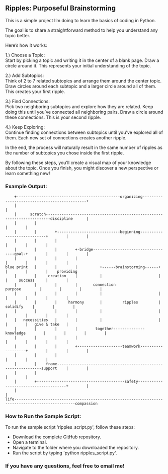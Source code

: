 ## Ripples: Purposeful Brainstorming

This is a simple project I’m doing to learn the basics of coding in Python.

The goal is to share a straightforward method to help you understand any topic better.

Here’s how it works:

1.) Choose a Topic:  
Start by picking a topic and writing it in the center of a blank page. 
Draw a circle around it. This represents your initial understanding of the topic.

2.) Add Subtopics:  
Think of 2 to 7 related subtopics and arrange them around the center topic. 
Draw circles around each subtopic and a larger circle around all of them. 
This creates your first ripple.

3.) Find Connections:  
Pick two neighboring subtopics and explore how they are related. 
Keep doing this until you’ve connected all neighboring pairs. 
Draw a circle around these connections. This is your second ripple.

4.) Keep Exploring:  
Continue finding connections between subtopics until you’ve explored all of them. 
Each new set of connections creates another ripple.

In the end, the process will naturally result in the same number of ripples as 
the number of subtopics you chose inside the first ripple.

By following these steps, you’ll create a visual map of your knowledge about the topic. 
Once you finish, you might discover a new perspective or learn something new!



### Example Output:

        +----------------------------------------------organizing---------------------------------------------+
        |                                                                                                     |
        |      scratch------------------------------------------------------------------------discipline      |
        |        |                                                                                   |        |
        |        |        +----------------------------beginning----------------------------+        |        |
        |        |        |                                                                 |        |        |
        |        |        |        +-bridge-----------------------------------goal-+        |        |        |
        |        |        |        |                                               |        |        |        |
    blue print   |        |        |          +------brainstorming------+          |        |        |    providing  
        |        |     creation    |          |                         |          |     success     |        |
        |        |        |        |       connection               purpose        |        |        |        |
        |        |        |        |          |                         |          |        |        |        |
        |        |        |     harmony       |         ripples         |       solidify    |        |        |
        |        |        |        |          |                         |          |        |        |        |
        |   necessities   |        |          |                         |          |        |   give & take   |
        |        |        |        |        together--------------knowledge        |        |        |        |
        |        |        |        |                                               |        |        |        |
        |        |        |        +--------------------teamwork-------------------+        |        |        |
        |        |        |                                                                 |        |        |
        |        |    frame---------------------------------------------------------------support    |        |
        |        |                                                                                   |        |
        |        +---------------------------------------safety--------------------------------------+        |
        |                                                                                                     |
    life-------------------------------------------------------------------------------------------------compassion




### How to Run the Sample Script:
To run the sample script 'ripples_script.py', follow these steps:
- Download the complete GitHub repository.
- Open a terminal.
- Navigate to the folder where you downloaded the repository.
- Run the script by typing 'python ripples_script.py'.

### If you have any questions, feel free to email me!
